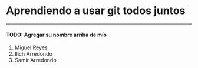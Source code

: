 # Aprendiendo a usar git todos juntos

------

#### TODO: Agregar su nombre arriba de mío
1. Miguel Reyes
4. Ilich Arredondo
3. Samir Arredondo